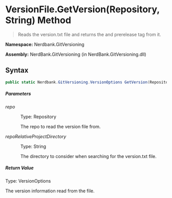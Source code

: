 # VersionFile.GetVersion(Repository, String) Method
> Reads the version.txt file and returns the  and prerelease tag from it.

**Namespace:** Nerdbank.GitVersioning

**Assembly:** NerdBank.GitVersioning (in NerdBank.GitVersioning.dll)
## Syntax
~~~~csharp
public static Nerdbank.GitVersioning.VersionOptions GetVersion(Repository repo, string repoRelativeProjectDirectory = null);
~~~~
##### Parameters
*repo*

&nbsp;&nbsp;&nbsp;&nbsp;&nbsp;&nbsp;&nbsp;&nbsp;&nbsp;&nbsp;&nbsp;&nbsp;Type: Repository

&nbsp;&nbsp;&nbsp;&nbsp;&nbsp;&nbsp;&nbsp;&nbsp;&nbsp;&nbsp;&nbsp;&nbsp;The repo to read the version file from.


*repoRelativeProjectDirectory*

&nbsp;&nbsp;&nbsp;&nbsp;&nbsp;&nbsp;&nbsp;&nbsp;&nbsp;&nbsp;&nbsp;&nbsp;Type: String

&nbsp;&nbsp;&nbsp;&nbsp;&nbsp;&nbsp;&nbsp;&nbsp;&nbsp;&nbsp;&nbsp;&nbsp;The directory to consider when searching for the version.txt file.


##### Return Value
Type: VersionOptions

The version information read from the file.

